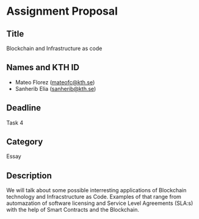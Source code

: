 # Assignment Proposal

## Title

Blockchain and Infrastructure as code

## Names and KTH ID
  - Mateo Florez (mateofc@kth.se)
  - Sanherib Elia (sanherib@kth.se)

## Deadline

Task 4

## Category

Essay

## Description

We will talk about some possible interresting applications of Blockchain technology and Infracstructure as Code. Examples of that range from automazation of software licensing and Service Level Agreements (SLA:s) with the help of Smart Contracts and the Blockchain. 